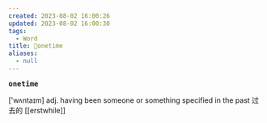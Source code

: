 ```yaml
---
created: 2023-08-02 16:00:26
updated: 2023-08-02 16:00:30
tags:
  - Word
title: 📖onetime
aliases:
  - null
---
```


<pre><strong>onetime</strong></pre>
['wʌntaɪm]
adj. having been someone or something specified in the past 过去的
[[erstwhile]]
